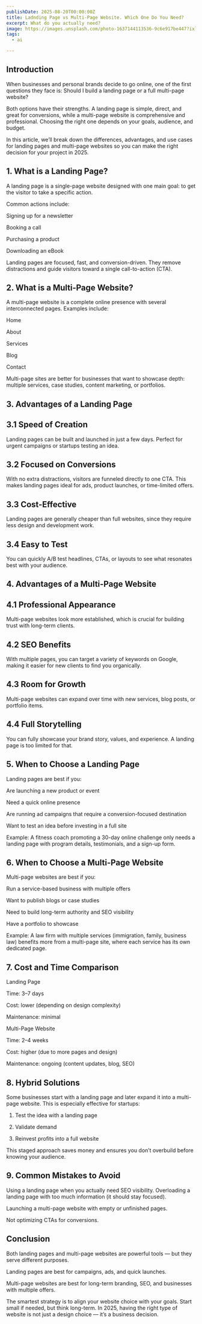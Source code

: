```yaml
---
publishDate: 2025-08-20T00:00:00Z
title: Ladnding Page vs Multi-Page Website. Which One Do You Need?
excerpt: What do you actually need?
image: https://images.unsplash.com/photo-1637144113536-9c6e917be447?ixlib=rb-4.0.3&ixid=M3wxMjA3fDB8MHxwaG90by1wYWdlfHx8fGVufDB8fHx8fA%3D%3D&auto=format&fit=crop&w=1674&q=80
tags:
  - ai

---
```


## Introduction

When businesses and personal brands decide to go online, one of the first questions they face is: Should I build a landing page or a full multi-page website?

Both options have their strengths. A landing page is simple, direct, and great for conversions, while a multi-page website is comprehensive and professional. Choosing the right one depends on your goals, audience, and budget.

In this article, we’ll break down the differences, advantages, and use cases for landing pages and multi-page websites so you can make the right decision for your project in 2025.


## 1. What is a Landing Page?

A landing page is a single-page website designed with one main goal: to get the visitor to take a specific action.

Common actions include:

Signing up for a newsletter

Booking a call

Purchasing a product

Downloading an eBook


Landing pages are focused, fast, and conversion-driven. They remove distractions and guide visitors toward a single call-to-action (CTA).




## 2. What is a Multi-Page Website?

A multi-page website is a complete online presence with several interconnected pages. Examples include:

Home

About

Services

Blog

Contact


Multi-page sites are better for businesses that want to showcase depth: multiple services, case studies, content marketing, or portfolios.



## 3. Advantages of a Landing Page

## 3.1 Speed of Creation

Landing pages can be built and launched in just a few days. Perfect for urgent campaigns or startups testing an idea.

## 3.2 Focused on Conversions

With no extra distractions, visitors are funneled directly to one CTA. This makes landing pages ideal for ads, product launches, or time-limited offers.

## 3.3 Cost-Effective

Landing pages are generally cheaper than full websites, since they require less design and development work.

## 3.4 Easy to Test

You can quickly A/B test headlines, CTAs, or layouts to see what resonates best with your audience.




## 4. Advantages of a Multi-Page Website

## 4.1 Professional Appearance

Multi-page websites look more established, which is crucial for building trust with long-term clients.

## 4.2 SEO Benefits

With multiple pages, you can target a variety of keywords on Google, making it easier for new clients to find you organically.

## 4.3 Room for Growth

Multi-page websites can expand over time with new services, blog posts, or portfolio items.

## 4.4 Full Storytelling

You can fully showcase your brand story, values, and experience. A landing page is too limited for that.




## 5. When to Choose a Landing Page

Landing pages are best if you:

Are launching a new product or event

Need a quick online presence

Are running ad campaigns that require a conversion-focused destination

Want to test an idea before investing in a full site


Example: A fitness coach promoting a 30-day online challenge only needs a landing page with program details, testimonials, and a sign-up form.




## 6. When to Choose a Multi-Page Website

Multi-page websites are best if you:

Run a service-based business with multiple offers

Want to publish blogs or case studies

Need to build long-term authority and SEO visibility

Have a portfolio to showcase


Example: A law firm with multiple services (immigration, family, business law) benefits more from a multi-page site, where each service has its own dedicated page.



## 7. Cost and Time Comparison

Landing Page

Time: 3–7 days

Cost: lower (depending on design complexity)

Maintenance: minimal


Multi-Page Website

Time: 2–4 weeks

Cost: higher (due to more pages and design)

Maintenance: ongoing (content updates, blog, SEO)





## 8. Hybrid Solutions

Some businesses start with a landing page and later expand it into a multi-page website. This is especially effective for startups:

1. Test the idea with a landing page


2. Validate demand


3. Reinvest profits into a full website



This staged approach saves money and ensures you don’t overbuild before knowing your audience.




## 9. Common Mistakes to Avoid

Using a landing page when you actually need SEO visibility.
Overloading a landing page with too much information (it should stay focused).

Launching a multi-page website with empty or unfinished pages.

Not optimizing CTAs for conversions.





## Conclusion

Both landing pages and multi-page websites are powerful tools — but they serve different purposes.

Landing pages are best for campaigns, ads, and quick launches.

Multi-page websites are best for long-term branding, SEO, and businesses with multiple offers.


The smartest strategy is to align your website choice with your goals. Start small if needed, but think long-term. In 2025, having the right type of website is not just a design choice — it’s a business decision.